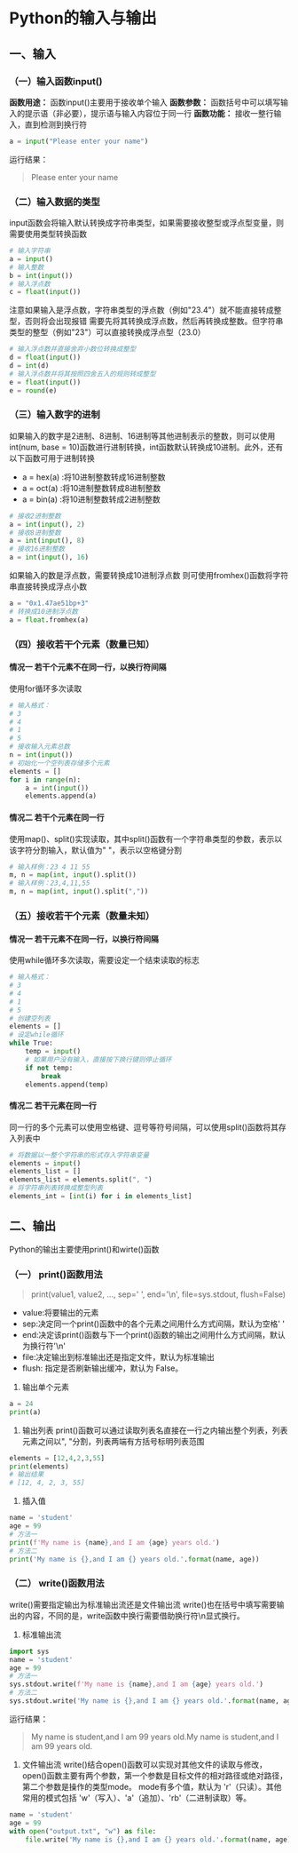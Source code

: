 # Python的输入与输出
## 一、输入
### （一）输入函数input()
**函数用途：** 函数input()主要用于接收单个输入
**函数参数：** 函数括号中可以填写输入的提示语（非必要），提示语与输入内容位于同一行
**函数功能：** 接收一整行输入，直到检测到换行符
~~~py
a = input("Please enter your name")
~~~
运行结果：
> Please enter your name
### （二）输入数据的类型
input函数会将输入默认转换成字符串类型，如果需要接收整型或浮点型变量，则需要使用类型转换函数
~~~py
# 输入字符串
a = input()
# 输入整数
b = int(input())
# 输入浮点数
c = float(input())
~~~
注意如果输入是浮点数，字符串类型的浮点数（例如"23.4"）就不能直接转成整型，否则将会出现报错
需要先将其转换成浮点数，然后再转换成整数。但字符串类型的整型（例如"23"）可以直接转换成浮点型（23.0）
~~~py
# 输入浮点数并直接舍弃小数位转换成整型
d = float(input())
d = int(d)
# 输入浮点数并将其按照四舍五入的规则转成整型
e = float(input())
e = round(e)
~~~
### （三）输入数字的进制
如果输入的数字是2进制、8进制、16进制等其他进制表示的整数，则可以使用int(num, base = 10)函数进行进制转换，int函数默认转换成10进制。此外，还有以下函数可用于进制转换
- a = hex(a) :将10进制整数转成16进制整数
- a = oct(a) :将10进制整数转成8进制整数
- a = bin(a) :将10进制整数转成2进制整数
~~~py
# 接收2进制整数
a = int(input(), 2)
# 接收8进制整数
a = int(input(), 8)
# 接收16进制整数
a = int(input(), 16)
~~~
如果输入的数是浮点数，需要转换成10进制浮点数
则可使用fromhex()函数将字符串直接转换成浮点小数
~~~py
a = "0x1.47ae51bp+3"
# 转换成10进制浮点数
a = float.fromhex(a)
~~~
### （四）接收若干个元素（数量已知）
#### 情况一 若干个元素不在同一行，以换行符间隔
使用for循环多次读取
~~~py
# 输入格式：
# 3
# 4
# 1
# 5
# 接收输入元素总数
n = int(input())
# 初始化一个空列表存储多个元素
elements = []
for i in range(n):
    a = int(input())
    elements.append(a)
~~~
#### 情况二 若干个元素在同一行
使用map()、split()实现读取，其中split()函数有一个字符串类型的参数，表示以该字符分割输入，默认值为" "，表示以空格键分割
~~~py
# 输入样例：23 4 11 55
m, n = map(int, input().split())
# 输入样例：23,4,11,55
m, n = map(int, input().split(","))
~~~
### （五）接收若干个元素（数量未知）
#### 情况一 若干元素不在同一行，以换行符间隔
使用while循环多次读取，需要设定一个结束读取的标志
~~~py
# 输入格式：
# 3
# 4
# 1
# 5
# 创建空列表
elements = []
# 设定while循环
while True:
    temp = input()
    # 如果用户没有输入，直接按下换行键则停止循环
    if not temp:
        break
    elements.append(temp)
~~~
#### 情况二 若干元素在同一行
同一行的多个元素可以使用空格键、逗号等符号间隔，可以使用split()函数将其存入列表中
~~~py
# 将数据以一整个字符串的形式存入字符串变量
elements = input()
elements_list = []
elements_list = elements.split(", ")
# 将字符串列表转换成整型列表
elements_int = [int(i) for i in elements_list] 
~~~
## 二、输出
Python的输出主要使用print()和wirte()函数
### （一） print()函数用法
> print(value1, value2, ..., sep=' ', end='\n', file=sys.stdout, flush=False)

- value:将要输出的元素
- sep:决定同一个print()函数中的各个元素之间用什么方式间隔，默认为空格' '
- end:决定该print()函数与下一个print()函数的输出之间用什么方式间隔，默认为换行符'\n'
- file:决定输出到标准输出还是指定文件，默认为标准输出
- flush: 指定是否刷新输出缓冲，默认为 False。
1. 输出单个元素
~~~py
a = 24
print(a)
~~~
1. 输出列表
print()函数可以通过读取列表名直接在一行之内输出整个列表，列表元素之间以", "分割，列表两端有方括号标明列表范围
~~~py
elements = [12,4,2,3,55]
print(elements)
# 输出结果
# [12, 4, 2, 3, 55]
~~~
1. 插入值
~~~py
name = 'student'
age = 99
# 方法一
print(f'My name is {name},and I am {age} years old.')
# 方法二
print('My name is {},and I am {} years old.'.format(name, age))
~~~
### （二） write()函数用法
write()需要指定输出为标准输出流还是文件输出流
write()也在括号中填写需要输出的内容，不同的是，write函数中换行需要借助换行符\n显式换行。
1. 标准输出流
~~~py
import sys
name = 'student'
age = 99
# 方法一
sys.stdout.write(f'My name is {name},and I am {age} years old.')
# 方法二
sys.stdout.write('My name is {},and I am {} years old.'.format(name, age))
~~~
运行结果：
> My name is student,and I am 99 years old.My name is student,and I am 99 years old.
1. 文件输出流
write()结合open()函数可以实现对其他文件的读取与修改，open()函数主要有两个参数，第一个参数是目标文件的相对路径或绝对路径，第二个参数是操作的类型mode。
mode有多个值，默认为 'r'（只读）。其他常用的模式包括 'w'（写入）、'a'（追加）、'rb'（二进制读取）等。
~~~py
name = 'student'
age = 99
with open("output.txt", "w") as file:
    file.write('My name is {},and I am {} years old.'.format(name, age))
~~~